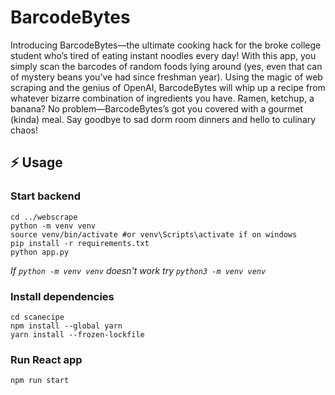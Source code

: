 # BarcodeBytes

Introducing BarcodeBytes—the ultimate cooking hack for the broke college student who’s tired of eating instant noodles every day! With this app, you simply scan the barcodes of random foods lying around (yes, even that can of mystery beans you've had since freshman year). Using the magic of web scraping and the genius of OpenAI, BarcodeBytes will whip up a recipe from whatever bizarre combination of ingredients you have. Ramen, ketchup, a banana? No problem—BarcodeBytes’s got you covered with a gourmet (kinda) meal. Say goodbye to sad dorm room dinners and hello to culinary chaos!

## ⚡ Usage

### Start backend
```shell
cd ../webscrape
python -m venv venv
source venv/bin/activate #or venv\Scripts\activate if on windows
pip install -r requirements.txt
python app.py
```
*If `python -m venv venv` doesn't work try `python3 -m venv venv`*

### Install dependencies
```shell
cd scanecipe
npm install --global yarn
yarn install --frozen-lockfile
```

### Run React app
```shell
npm run start
```